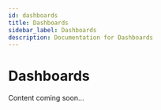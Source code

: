 ```yaml
---
id: dashboards
title: Dashboards
sidebar_label: Dashboards
description: Documentation for Dashboards
---
```


# Dashboards

Content coming soon...
